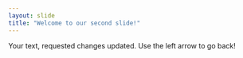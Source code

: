 ```yaml
---
layout: slide
title: "Welcome to our second slide!"
---
```

Your text, requested changes updated.
Use the left arrow to go back!
